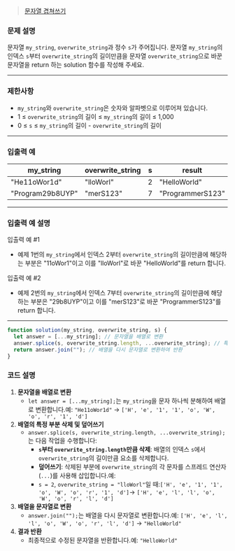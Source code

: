 > [문자열 겹쳐쓰기](https://school.programmers.co.kr/learn/courses/30/lessons/181943)

### **문제 설명**

문자열 `my_string`, `overwrite_string`과 정수 `s`가 주어집니다. 문자열 `my_string`의 인덱스 `s`부터 `overwrite_string`의 길이만큼을 문자열 `overwrite_string`으로 바꾼 문자열을 return 하는 solution 함수를 작성해 주세요.

---

### 제한사항

- `my_string`와 `overwrite_string`은 숫자와 알파벳으로 이루어져 있습니다.
- 1 ≤ `overwrite_string`의 길이 ≤ `my_string`의 길이 ≤ 1,000
- 0 ≤ `s` ≤ `my_string`의 길이 - `overwrite_string`의 길이

---

### 입출력 예

| my_string        | overwrite_string | s   | result           |
| ---------------- | ---------------- | --- | ---------------- |
| "He11oWor1d"     | "lloWorl"        | 2   | "HelloWorld"     |
| "Program29b8UYP" | "merS123"        | 7   | "ProgrammerS123" |

---

### 입출력 예 설명

입출력 예 #1

- 예제 1번의 `my_string`에서 인덱스 2부터 `overwrite_string`의 길이만큼에 해당하는 부분은 "11oWor1"이고 이를 "lloWorl"로 바꾼 "HelloWorld"를 return 합니다.

입출력 예 #2

- 예제 2번의 `my_string`에서 인덱스 7부터 `overwrite_string`의 길이만큼에 해당하는 부분은 "29b8UYP"이고 이를 "merS123"로 바꾼 "ProgrammerS123"를 return 합니다.

---

```jsx
function solution(my_string, overwrite_string, s) {
  let answer = [...my_string]; // 문자열을 배열로 변환
  answer.splice(s, overwrite_string.length, ...overwrite_string); // 특정 부분 삭제 후 덮어쓰기 (문자열 분해하여 삽입)
  return answer.join(""); // 배열을 다시 문자열로 변환하여 반환
}
```

### 코드 설명

1. **문자열을 배열로 변환**
   - `let answer = [...my_string];`는 `my_string`을 문자 하나씩 분해하여 배열로 변환합니다.예: `"He11oWor1d"` → `['H', 'e', '1', '1', 'o', 'W', 'o', 'r', '1', 'd']`
2. **배열의 특정 부분 삭제 및 덮어쓰기**
   - `answer.splice(s, overwrite_string.length, ...overwrite_string);`는 다음 작업을 수행합니다:
     - **`s`부터 `overwrite_string.length`만큼 삭제**: 배열의 인덱스 `s`에서 `overwrite_string`의 길이만큼 요소를 삭제합니다.
     - **덮어쓰기**: 삭제된 부분에 `overwrite_string`의 각 문자를 스프레드 연산자(`...`)를 사용해 삽입합니다.예:
     - `s = 2`, `overwrite_string = "lloWorl"`일 때:`['H', 'e', '1', '1', 'o', 'W', 'o', 'r', '1', 'd']`→ `['H', 'e', 'l', 'l', 'o', 'W', 'o', 'r', 'l', 'd']`
3. **배열을 문자열로 변환**
   - `answer.join("");`는 배열을 다시 문자열로 변환합니다.예: `['H', 'e', 'l', 'l', 'o', 'W', 'o', 'r', 'l', 'd']` → `"HelloWorld"`
4. **결과 반환**
   - 최종적으로 수정된 문자열을 반환합니다.예: `"HelloWorld"`
